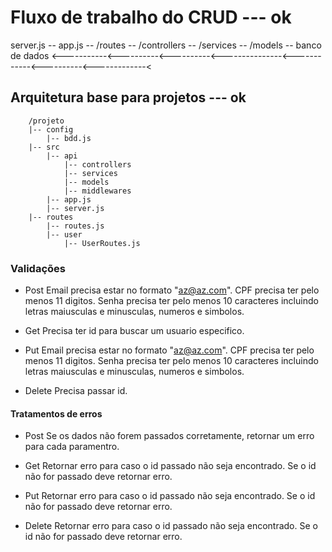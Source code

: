 # Fluxo de trabalho do CRUD --- ok

server.js -- app.js -- /routes -- /controllers -- /services -- /models -- banco de dados
<-----------<----------<----------<---------------<------------<----------<-------------<

## Arquitetura base para projetos --- ok

        /projeto
        |-- config
            |-- bdd.js
        |-- src
            |-- api
                |-- controllers
                |-- services
                |-- models
                |-- middlewares
            |-- app.js
            |-- server.js
        |-- routes
            |-- routes.js
            |-- user
                |-- UserRoutes.js

### Validações

- Post
    Email precisa estar no formato "az@az.com".
    CPF precisa ter pelo menos 11 digitos.
    Senha precisa ter pelo menos 10 caracteres incluindo letras maiusculas e minusculas, numeros e simbolos.

- Get
    Precisa ter id para buscar um usuario especifico.

- Put
    Email precisa estar no formato "az@az.com".
    CPF precisa ter pelo menos 11 digitos.
    Senha precisa ter pelo menos 10 caracteres incluindo letras maiusculas e minusculas, numeros e simbolos.

- Delete
    Precisa passar id.

#### Tratamentos de erros

- Post
    Se os dados não forem passados corretamente, retornar um erro para cada paramentro.

- Get
    Retornar erro para caso o id passado não seja encontrado.
    Se o id não for passado deve retornar erro.

- Put
    Retornar erro para caso o id passado não seja encontrado.
    Se o id não for passado deve retornar erro.

- Delete
    Retornar erro para caso o id passado não seja encontrado.
    Se o id não for passado deve retornar erro.

